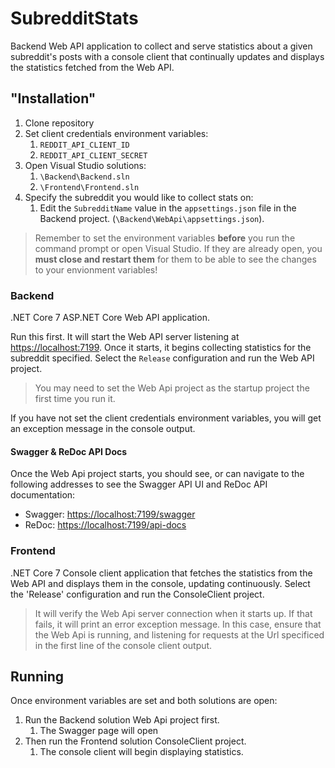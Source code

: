 # SubredditStats

Backend Web API application to collect and serve statistics about a given subreddit's posts with a console client that continually updates and displays the statistics fetched from the Web API.

## "Installation"

1. Clone repository
1. Set client credentials environment variables:
    1. `REDDIT_API_CLIENT_ID`
    1. `REDDIT_API_CLIENT_SECRET`
1. Open Visual Studio solutions:
    1. `\Backend\Backend.sln`
    1. `\Frontend\Frontend.sln`
1. Specify the subreddit you would like to collect stats on:
    1. Edit the `SubredditName` value in the `appsettings.json` file in the Backend project. (`\Backend\WebApi\appsettings.json`).

>Remember to set the environment variables **before** you run the command prompt or open Visual Studio. If they are already open, you **must close and restart them** for them to be able to see the changes to your envionment variables!

### Backend

.NET Core 7 ASP.NET Core Web API application.

Run this first. It will start the Web API server listening at <https://localhost:7199>. Once it starts, it begins collecting statistics for the subreddit specified. Select the `Release` configuration and run the Web API project.

>You may need to set the Web Api project as the startup project the first time you run it.

If you have not set the client credentials environment variables, you will get an exception message in the console output.

#### Swagger & ReDoc API Docs

Once the Web Api project starts, you should see, or can navigate to the following addresses to see the Swagger API UI and ReDoc API documentation:

* Swagger: <https://localhost:7199/swagger>
* ReDoc: <https://localhost:7199/api-docs>

### Frontend

.NET Core 7 Console client application that fetches the statistics from the Web API and displays them in the console, updating continuously. Select the 'Release' configuration and run the ConsoleClient project.

>It will verify the Web Api server connection when it starts up. If that fails, it will print an error exception message. In this case, ensure that the Web Api is running, and listening for requests at the Url specificed in the first line of the console client output.

## Running

Once environment variables are set and both solutions are open:

1. Run the Backend solution Web Api project first.
    1. The Swagger page will open
1. Then run the Frontend solution ConsoleClient project.
    1. The console client will begin displaying statistics.

